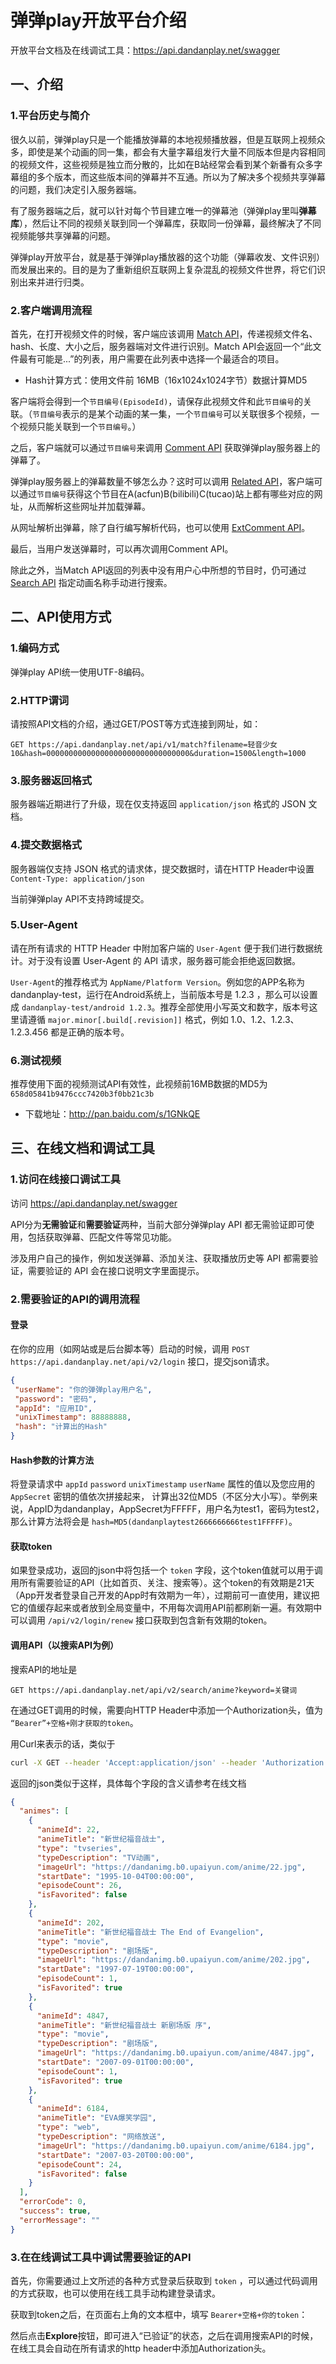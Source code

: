 # 弹弹play开放平台介绍

开放平台文档及在线调试工具：https://api.dandanplay.net/swagger

## 一、介绍

### 1.平台历史与简介
很久以前，弹弹play只是一个能播放弹幕的本地视频播放器，但是互联网上视频众多，即使是某个动画的同一集，都会有大量字幕组发行大量不同版本但是内容相同的视频文件，这些视频是独立而分散的，比如在B站经常会看到某个新番有众多字幕组的多个版本，而这些版本间的弹幕并不互通。所以为了解决多个视频共享弹幕的问题，我们决定引入服务器端。

有了服务器端之后，就可以针对每个节目建立唯一的弹幕池（弹弹play里叫**弹幕库**），然后让不同的视频关联到同一个弹幕库，获取同一份弹幕，最终解决了不同视频能够共享弹幕的问题。

弹弹play开放平台，就是基于弹弹play播放器的这个功能（弹幕收发、文件识别）而发展出来的。目的是为了重新组织互联网上复杂混乱的视频文件世界，将它们识别出来并进行归类。

### 2.客户端调用流程

首先，在打开视频文件的时候，客户端应该调用 [Match API](https://api.dandanplay.net/swagger/ui/index#!/Match/Match_MatchAsync)，传递视频文件名、hash、长度、大小之后，服务器端对文件进行识别。Match API会返回一个“此文件最有可能是...”的列表，用户需要在此列表中选择一个最适合的项目。

- Hash计算方式：使用文件前 16MB（16x1024x1024字节）数据计算MD5

客户端将会得到一个`节目编号(EpisodeId)`，请保存此视频文件和此`节目编号`的关联。（`节目编号`表示的是某个动画的某一集，一个`节目编号`可以关联很多个视频，一个视频只能关联到一个`节目编号`。）

之后，客户端就可以通过`节目编号`来调用 [Comment API](https://api.dandanplay.net/swagger/ui/index#!/Comment/Comment_GetAsync) 获取弹弹play服务器上的弹幕了。

弹弹play服务器上的弹幕数量不够怎么办？这时可以调用 [Related API](https://api.dandanplay.net/swagger/ui/index#!/Related/Related_GetRealtedAsync)，客户端可以通过`节目编号`获得这个节目在A(acfun)B(bilibili)C(tucao)站上都有哪些对应的网址，从而解析这些网址并加载弹幕。

从网址解析出弹幕，除了自行编写解析代码，也可以使用 [ExtComment API](https://api.dandanplay.net/swagger/ui/index#!/Comment/Comment_GetExtCommentAsync)。

最后，当用户发送弹幕时，可以再次调用Comment API。

除此之外，当Match API返回的列表中没有用户心中所想的节目时，仍可通过 [Search API](https://api.dandanplay.net/swagger/ui/index#!/Search/Search_SearchEpisodesAsync) 指定动画名称手动进行搜索。


## 二、API使用方式

### 1.编码方式
弹弹play API统一使用UTF-8编码。

### 2.HTTP谓词

请按照API文档的介绍，通过GET/POST等方式连接到网址，如： 
```
GET https://api.dandanplay.net/api/v1/match?filename=轻音少女10&hash=00000000000000000000000000000000&duration=1500&length=1000
```

### 3.服务器返回格式

服务器端近期进行了升级，现在仅支持返回 `application/json` 格式的 JSON 文档。

### 4.提交数据格式

服务器端仅支持 JSON 格式的请求体，提交数据时，请在HTTP Header中设置 `Content-Type: application/json`

当前弹弹play API不支持跨域提交。

### 5.User-Agent

请在所有请求的 HTTP Header 中附加客户端的 `User-Agent` 便于我们进行数据统计。对于没有设置 User-Agent 的 API 请求，服务器可能会拒绝返回数据。

`User-Agent`的推荐格式为 `AppName/Platform Version`。例如您的APP名称为 dandanplay-test，运行在Android系统上，当前版本号是 1.2.3 ，那么可以设置成 `dandanplay-test/android 1.2.3`。推荐全部使用小写英文和数字，版本号这里请遵循 `major.minor[.build[.revision]]` 格式，例如 1.0、1.2、1.2.3、1.2.3.456 都是正确的版本号。

### 6.测试视频

推荐使用下面的视频测试API有效性，此视频前16MB数据的MD5为  `658d05841b9476ccc7420b3f0bb21c3b`

- 下载地址：http://pan.baidu.com/s/1GNkQE

## 三、在线文档和调试工具

### 1.访问在线接口调试工具

访问 https://api.dandanplay.net/swagger

API分为**无需验证**和**需要验证**两种，当前大部分弹弹play API 都无需验证即可使用，包括获取弹幕、匹配文件等常见功能。

涉及用户自己的操作，例如发送弹幕、添加关注、获取播放历史等 API 都需要验证，需要验证的 API 会在接口说明文字里面提示。


### 2.需要验证的API的调用流程

#### 登录
在你的应用（如网站或是后台脚本等）启动的时候，调用 `POST https://api.dandanplay.net/api/v2/login` 接口，提交json请求。
```json
{
 "userName": "你的弹弹play用户名",
 "password": "密码",
 "appId": "应用ID",
 "unixTimestamp": 88888888,
 "hash": "计算出的Hash"
}
```
 
#### Hash参数的计算方法

将登录请求中 `appId` `password` `unixTimestamp` `userName` 属性的值以及您应用的 `AppSecret` 密钥的值依次拼接起来， 计算出32位MD5（不区分大小写）。举例来说，AppID为dandanplay，AppSecret为FFFFF，用户名为test1，密码为test2，那么计算方法将会是 `hash=MD5(dandanplaytest2666666666test1FFFFF)`。

#### 获取token

如果登录成功，返回的json中将包括一个 `token` 字段，这个token值就可以用于调用所有需要验证的API（比如首页、关注、搜索等）。这个token的有效期是21天（App开发者登录自己开发的App时有效期为一年），过期前可一直使用，建议把它的值缓存起来或者放到全局变量中，不用每次调用API前都刷新一遍。有效期中可以调用 `/api/v2/login/renew` 接口获取到包含新有效期的token。

 
#### 调用API（以搜索API为例）

搜索API的地址是
```
GET https://api.dandanplay.net/api/v2/search/anime?keyword=关键词
```
在通过GET调用的时候，需要向HTTP Header中添加一个Authorization头，值为 `“Bearer”+空格+刚才获取的token`。

用Curl来表示的话，类似于
```bash
curl -X GET --header 'Accept:application/json' --header 'Authorization: Bearer eyJ0eXAiOiJKV1QiLCJhbG……(完整的token)''https://api.dandanplay.net/api/v2/search/anime?keyword=eva'
```
 

返回的json类似于这样，具体每个字段的含义请参考在线文档
```json
{
  "animes": [
    {
      "animeId": 22,
      "animeTitle": "新世纪福音战士",
      "type": "tvseries",
      "typeDescription": "TV动画",
      "imageUrl": "https://dandanimg.b0.upaiyun.com/anime/22.jpg",
      "startDate": "1995-10-04T00:00:00",
      "episodeCount": 26,
      "isFavorited": false
    },
    {
      "animeId": 202,
      "animeTitle": "新世纪福音战士 The End of Evangelion",
      "type": "movie",
      "typeDescription": "剧场版",
      "imageUrl": "https://dandanimg.b0.upaiyun.com/anime/202.jpg",
      "startDate": "1997-07-19T00:00:00",
      "episodeCount": 1,
      "isFavorited": true
    },
    {
      "animeId": 4847,
      "animeTitle": "新世纪福音战士 新剧场版 序",
      "type": "movie",
      "typeDescription": "剧场版",
      "imageUrl": "https://dandanimg.b0.upaiyun.com/anime/4847.jpg",
      "startDate": "2007-09-01T00:00:00",
      "episodeCount": 1,
      "isFavorited": true
    },
    {
      "animeId": 6184,
      "animeTitle": "EVA爆笑学园",
      "type": "web",
      "typeDescription": "网络放送",
      "imageUrl": "https://dandanimg.b0.upaiyun.com/anime/6184.jpg",
      "startDate": "2007-03-20T00:00:00",
      "episodeCount": 24,
      "isFavorited": false
    }
  ],
  "errorCode": 0,
  "success": true,
  "errorMessage": ""
}
```

### 3.在在线调试工具中调试需要验证的API
首先，你需要通过上文所述的各种方式登录后获取到 `token` ，可以通过代码调用的方式获取，也可以使用在线工具手动构建登录请求。


获取到token之后，在页面右上角的文本框中，填写 `Bearer+空格+你的token`：


然后点击**Explore**按钮，即可进入“已验证”的状态，之后在调用搜索API的时候，在线工具会自动在所有请求的http header中添加Authorization头。
